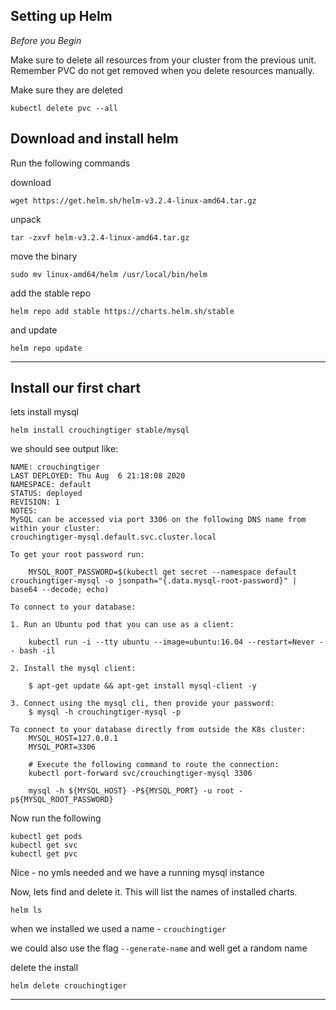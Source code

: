 ## Setting up Helm

*Before you Begin*

Make sure to delete all resources from your cluster from the previous unit. Remember PVC do not get removed when you delete resources manually.

Make sure they are deleted
```
kubectl delete pvc --all
```

## Download and install helm

Run the following commands


download
```
wget https://get.helm.sh/helm-v3.2.4-linux-amd64.tar.gz
```
unpack
```
tar -zxvf helm-v3.2.4-linux-amd64.tar.gz 
```
move the binary
```
sudo mv linux-amd64/helm /usr/local/bin/helm
```

add the stable repo
```
helm repo add stable https://charts.helm.sh/stable
```
and update

```
helm repo update
```

---

## Install our first chart

lets install mysql
```
helm install crouchingtiger stable/mysql
```
we should see output like:
```
NAME: crouchingtiger
LAST DEPLOYED: Thu Aug  6 21:18:08 2020
NAMESPACE: default
STATUS: deployed
REVISION: 1
NOTES:
MySQL can be accessed via port 3306 on the following DNS name from within your cluster:
crouchingtiger-mysql.default.svc.cluster.local

To get your root password run:

    MYSQL_ROOT_PASSWORD=$(kubectl get secret --namespace default crouchingtiger-mysql -o jsonpath="{.data.mysql-root-password}" | base64 --decode; echo)

To connect to your database:

1. Run an Ubuntu pod that you can use as a client:

    kubectl run -i --tty ubuntu --image=ubuntu:16.04 --restart=Never -- bash -il

2. Install the mysql client:

    $ apt-get update && apt-get install mysql-client -y

3. Connect using the mysql cli, then provide your password:
    $ mysql -h crouchingtiger-mysql -p

To connect to your database directly from outside the K8s cluster:
    MYSQL_HOST=127.0.0.1
    MYSQL_PORT=3306

    # Execute the following command to route the connection:
    kubectl port-forward svc/crouchingtiger-mysql 3306

    mysql -h ${MYSQL_HOST} -P${MYSQL_PORT} -u root -p${MYSQL_ROOT_PASSWORD}

```
Now run the following
```
kubectl get pods
kubectl get svc
kubectl get pvc
```
Nice - no ymls needed and we have a running mysql instance 



Now, lets find and delete it. This will list the names of installed charts.
```
helm ls
```
when we installed we used a name - `crouchingtiger`

we could also use the flag `--generate-name` and well get a random name

delete the install
```
helm delete crouchingtiger
```
___

